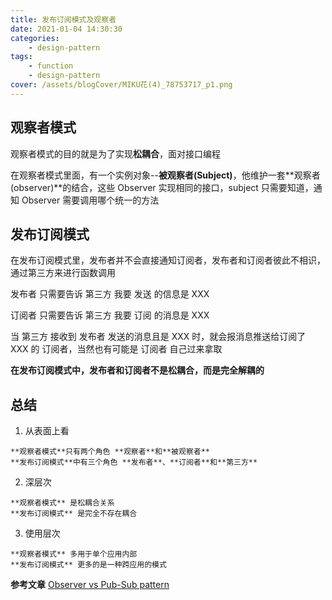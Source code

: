 ```yaml
---
title: 发布订阅模式及观察者
date: 2021-01-04 14:30:30
categories:
    - design-pattern
tags:
    - function
    - design-pattern
cover: /assets/blogCover/MIKU花(4)_78753717_p1.png
---
```


##  观察者模式

  观察者模式的目的就是为了实现**松耦合**，面对接口编程

  在观察者模式里面，有一个实例对象--**被观察者(Subject)**，他维护一套**观察者(observer)**的结合，这些 Observer 实现相同的接口，subject 只需要知道，通知 Observer 需要调用哪个统一的方法

##  发布订阅模式

  在发布订阅模式里，发布者并不会直接通知订阅者，发布者和订阅者彼此不相识，通过第三方来进行函数调用

  <!-- TODO: 学习 使用flow 画流程图 -->

  发布者 只需要告诉 第三方 我要 发送 的信息是 XXX

  订阅者 只需要告诉 第三方 我要 订阅 的消息是 XXX

  当 第三方 接收到 发布者 发送的消息且是 XXX 时，就会报消息推送给订阅了 XXX 的 订阅者，当然也有可能是 订阅者 自己过来拿取

  **在发布订阅模式中，发布者和订阅者不是松耦合，而是完全解耦的**

## 总结

  1. 从表面上看

    **观察者模式**只有两个角色 **观察者**和**被观察者**
    **发布订阅模式**中有三个角色 **发布者**、**订阅者**和**第三方**
  
  2. 深层次

    **观察者模式** 是松耦合关系
    **发布订阅模式** 是完全不存在耦合

  3. 使用层次

    **观察者模式** 多用于单个应用内部
    **发布订阅模式** 更多的是一种跨应用的模式

  
**参考文章**
[Observer vs Pub-Sub pattern](https://hackernoon.com/observer-vs-pub-sub-pattern-50d3b27f838c)